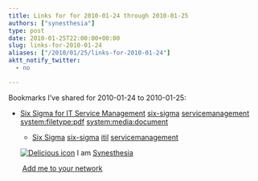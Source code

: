 ```yaml
---
title: Links for for 2010-01-24 through 2010-01-25
authors: ["synesthesia"]
type: post
date: 2010-01-25T22:00:00+00:00
slug: links-for-2010-01-24 
aliases: ["/2010/01/25/links-for-2010-01-24"]
aktt_notify_twitter:
  - no

---
```

Bookmarks I&#8217;ve shared for 2010-01-24 to 2010-01-25:

  * [Six Sigma for IT Service Management][1] 
    [six-sigma][2] [servicemanagement][3] [system:filetype:pdf][4] [system:media:document][5] </li> 
    
      * [Six Sigma][6] 
        [six-sigma][2] [itil][7] [servicemanagement][3] </li> </ul> 
        
        <p class="deliciouslink">
          <a href="https://del.icio.us/synesthesia" title="See all my bookmarks on del.icio.us"><img src="https://www.synesthesia.co.uk/images/deliciousicon.jpg" alt="Delicious icon" /></a>&nbsp;I am <a href="https://del.icio.us/synesthesia" title="See all my bookmarks on del.icio.us">Synesthesia</a>
        </p>
        
        <p class="deliciouslink">
          <a href="https://del.icio.us/network?add=synesthesia" title="Add me to your del.icio.us network"><img src="https://www.synesthesia.co.uk/images/add.gif" alt="" /></a>&nbsp;<a href="https://del.icio.us/network?add=synesthesia" title="Add me to your del.icio.us network">Add me to your network</a>
        </p>

 [1]: https://www.sixsigmazone.com/assets/Article_-_Six_Sigma_for_IT_Management.pdf
 [2]: https://delicious.com/synesthesia/six-sigma
 [3]: https://delicious.com/synesthesia/servicemanagement
 [4]: https://delicious.com/synesthesia/system%3Afiletype%3Apdf
 [5]: https://delicious.com/synesthesia/system%3Amedia%3Adocument
 [6]: https://www.e-quant.co.uk/right_navigation/six_sigma.html
 [7]: https://delicious.com/synesthesia/itil